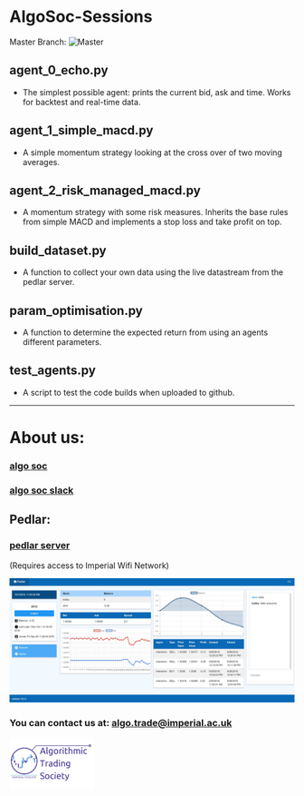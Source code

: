 # AlgoSoc-Sessions

Master Branch: ![Master](https://travis-ci.com/Joearrowsmith/AlgoSoc-Sessions.svg?branch=master)

## agent_0_echo.py 
- The simplest possible agent: prints the current bid, ask and time. Works for backtest and real-time data.

## agent_1_simple_macd.py
- A simple momentum strategy looking at the cross over of two moving averages.

## agent_2_risk_managed_macd.py
- A momentum strategy with some risk measures. Inherits the base rules from simple MACD and implements a stop loss and take profit on top.

## build_dataset.py
- A function to collect your own data using the live datastream from the pedlar server.

## param_optimisation.py
- A function to determine the expected return from using an agents different parameters.

## test_agents.py
- A script to test the code builds when uploaded to github.

---

# About us:

### [algo soc](http://www.algosoc.com)

### [algo soc slack](https://algosoc.slack.com)

## Pedlar:

### [pedlar server](http://icats.doc.ic.ac.uk) 

(Requires access to Imperial Wifi Network)

![Pedlar](misc/pedlarweb_screenshot.jpg)

### You can contact us at: <algo.trade@imperial.ac.uk>

<img src="misc/icats_logo.png" alt="icats_logo" width="150"/>